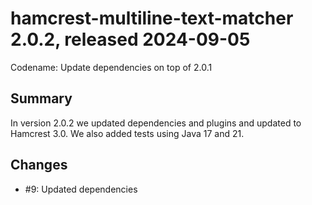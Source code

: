# hamcrest-multiline-text-matcher 2.0.2, released 2024-09-05

Codename: Update dependencies on top of 2.0.1

## Summary 

In version 2.0.2 we updated dependencies and plugins and updated to Hamcrest 3.0. We also added tests using Java 17 and 21.

## Changes

* #9: Updated dependencies
